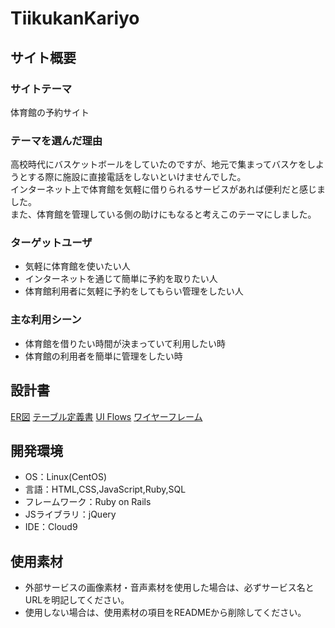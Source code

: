 # TiikukanKariyo

## サイト概要
### サイトテーマ
体育館の予約サイト

### テーマを選んだ理由
高校時代にバスケットボールをしていたのですが、地元で集まってバスケをしようとする際に施設に直接電話をしないといけませんでした。  
インターネット上で体育館を気軽に借りられるサービスがあれば便利だと感じました。  
また、体育館を管理している側の助けにもなると考えこのテーマにしました。

### ターゲットユーザ
- 気軽に体育館を使いたい人
- インターネットを通じて簡単に予約を取りたい人
- 体育館利用者に気軽に予約をしてもらい管理をしたい人

### 主な利用シーン
- 体育館を借りたい時間が決まっていて利用したい時
- 体育館の利用者を簡単に管理をしたい時

## 設計書
[ER図](https://drive.google.com/file/d/1D-sj2-JBn7Uq9FkhXaAhkw9KvYOTvYSL/view?usp=sharing)
[テーブル定義書](https://docs.google.com/spreadsheets/d/1xONnzm6mA5FF9XMUw3tgYreRWN0KutTKglNSALgaplg/edit?usp=sharing)
[UI Flows](https://drive.google.com/file/d/1JRWs_emK8AHV34-Qx7b6JH7hbGinnUgE/view?usp=sharing)
[ワイヤーフレーム](https://drive.google.com/file/d/1e_Bx7Y_kzic25zTVR6WDtHJg0-ZonPru/view?usp=sharing)
## 開発環境
- OS：Linux(CentOS)
- 言語：HTML,CSS,JavaScript,Ruby,SQL
- フレームワーク：Ruby on Rails
- JSライブラリ：jQuery
- IDE：Cloud9

## 使用素材
- 外部サービスの画像素材・音声素材を使用した場合は、必ずサービス名とURLを明記してください。
- 使用しない場合は、使用素材の項目をREADMEから削除してください。